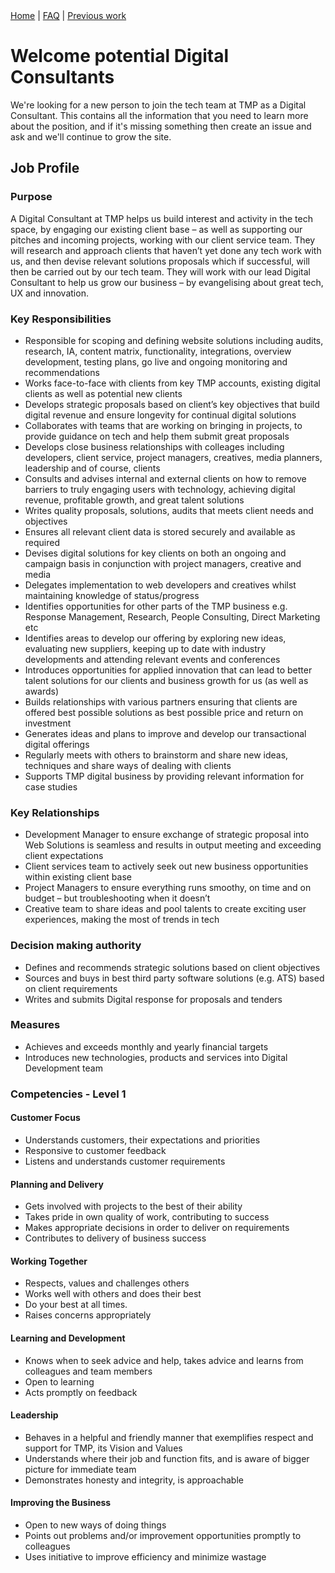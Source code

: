 <nav><a href="/">Home</a> | <a href="/faq">FAQ</a> | <a href="/work">Previous work</a></nav>

# Welcome potential Digital Consultants

We're looking for a new person to join the tech team at TMP as a Digital Consultant.  This contains all the information that you need to learn more about the position, and if it's missing something then create an issue and ask and we'll continue to grow the site.

## Job Profile

### Purpose

A Digital Consultant at TMP helps us build interest and activity in the tech space, by engaging our existing client base – as well as supporting our pitches and incoming projects, working with our client service team. They will research and approach clients that haven’t yet done any tech work with us, and then devise relevant solutions proposals which if successful, will then be carried out by our tech team. They will work with our lead Digital Consultant to help us grow our business – by evangelising about great tech, UX and innovation. 


### Key Responsibilities

- Responsible for scoping and defining website solutions including audits, research, IA, content matrix, functionality, integrations, overview development, testing plans, go live and ongoing monitoring and recommendations
- Works face-to-face with clients from key TMP accounts, existing digital clients as well as potential new clients 
- Develops strategic proposals based on client’s key objectives that build digital revenue and ensure longevity for continual digital solutions
- Collaborates with teams that are working on bringing in projects, to provide guidance on tech and help them submit great proposals
- Develops close business relationships with colleages including developers, client service, project managers, creatives, media planners, leadership and of course, clients
- Consults and advises internal and external clients on how to remove barriers to truly engaging users with technology, achieving digital revenue, profitable growth, and great talent solutions
- Writes quality proposals, solutions, audits that meets client needs and objectives
- Ensures all relevant client data is stored securely and available as required
- Devises digital solutions for key clients on both an ongoing and campaign basis in conjunction with project managers, creative and media
- Delegates implementation to web developers and creatives whilst maintaining knowledge of status/progress
- Identifies opportunities for other parts of the TMP business e.g. Response Management, Research, People Consulting, Direct Marketing etc
- Identifies areas to develop our offering by exploring new ideas, evaluating new suppliers, keeping up to date with industry developments and attending relevant events and conferences
- Introduces opportunities for applied innovation that can lead to better talent solutions for our clients and business growth for us (as well as awards) 
- Builds relationships with various partners ensuring that clients are offered best possible solutions as best possible price and return on investment
- Generates ideas and plans to improve and develop our transactional digital offerings
- Regularly meets with others to brainstorm and share new ideas, techniques and share ways of dealing with clients
- Supports TMP digital business by providing relevant information for case studies



### Key Relationships

- Development Manager to ensure exchange of strategic proposal into Web Solutions is seamless and results in output meeting and exceeding client expectations
- Client services team to actively seek out new business opportunities within existing client base
- Project Managers to ensure everything runs smoothy, on time and on budget – but troubleshooting when it doesn’t
- Creative team to share ideas and pool talents to create exciting user experiences, making the most of trends in tech

### Decision making authority

- Defines and recommends strategic solutions based on client objectives
- Sources and buys in best third party software solutions (e.g. ATS) based on client requirements
- Writes and submits Digital response for proposals and tenders

### Measures

- Achieves and exceeds monthly and yearly financial targets
- Introduces new technologies, products and services into Digital Development team

### Competencies - Level 1

#### Customer Focus
- Understands customers, their expectations and priorities
- Responsive to customer feedback
- Listens and understands customer requirements
#### Planning and Delivery
- Gets involved with projects to the best of their ability
- Takes pride in own quality of work, contributing to success
- Makes appropriate decisions in order to deliver on requirements
- Contributes to delivery of business success
#### Working Together
- Respects, values and challenges others
- Works well with others and does their best
- Do your best at all times.
- Raises concerns appropriately
#### Learning and Development
- Knows when to seek advice and help, takes advice and learns from colleagues and team members
- Open to learning
- Acts promptly on feedback
#### Leadership
- Behaves in a helpful and friendly manner that exemplifies respect and support for TMP, its Vision and Values
- Understands where their job and function fits, and is aware of bigger picture for immediate team
- Demonstrates honesty and integrity, is approachable
#### Improving the Business
- Open to new ways of doing things
- Points out problems and/or improvement opportunities promptly to colleagues
- Uses initiative to improve efficiency and minimize wastage
